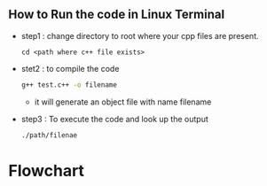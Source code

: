 ## How to Run the code in Linux Terminal

- step1 : change directory to root where your cpp files are present.

  ```
  cd <path where c++ file exists>
  ```

- stet2 : to compile the code

  ```bash
  g++ test.c++ -o filename
  ```

  - it will generate an object file with name filename

- step3 : To execute the code and look up the output

  ```bash
  ./path/filenae
  ```

# Flowchart

